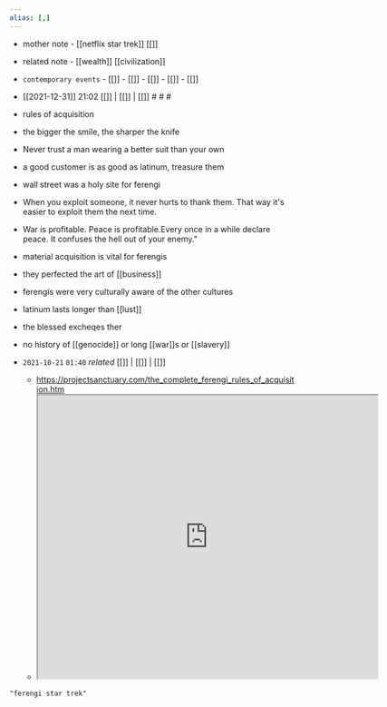 ```yaml
---
alias: [,]
---
```

- mother note - [[netflix star trek]] [[]]

- related note - [[wealth]] [[civilization]]
- `contemporary events`	- [[]]	- [[]]	- [[]]	- [[]]	- [[]]

- [[2021-12-31]] 21:02 [[]] | [[]] | [[]] # # #
- rules of acquisition
- the bigger the smile, the sharper the knife
- Never trust a man wearing a better suit than your own
- a good customer is as good as latinum, treasure them
- wall street was a holy site for ferengi
- When you exploit someone, it never hurts to thank them. That way it's easier to exploit them the next time.
- War is profitable. Peace is profitable.Every once in a while declare peace. It confuses the hell out of your enemy."
- material acquisition is vital for ferengis
- they perfected the art of [[business]]
- ferengis were very culturally aware of the other cultures
- latinum lasts longer than [[lust]]
- the blessed excheqes ther
- no history of [[genocide]] or long [[war]]s or [[slavery]]

- `2021-10-21`  `01:40` _related_ [[]] | [[]] | [[]]
	- https://projectsanctuary.com/the_complete_ferengi_rules_of_acquisition.htm
	- <iframe src="https://projectsanctuary.com/the_complete_ferengi_rules_of_acquisition.htm" width="600" height="500" ></iframe>

```query
"ferengi star trek"
```